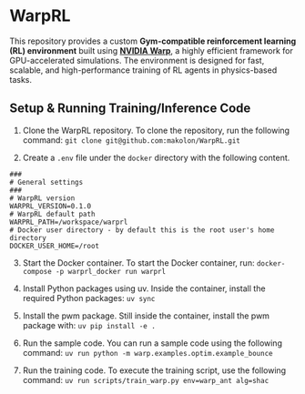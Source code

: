 # WarpRL
This repository provides a custom **Gym-compatible reinforcement learning (RL) environment** built using **[NVIDIA Warp](https://github.com/NVIDIA/warp)**, a highly efficient framework for GPU-accelerated simulations. The environment is designed for fast, scalable, and high-performance training of RL agents in physics-based tasks.

## Setup & Running Training/Inference Code
1. Clone the WarpRL repository.
To clone the repository, run the following command: ```git clone git@github.com:makolon/WarpRL.git```

2. Create a `.env` file under the `docker` directory with the following content.
```
###
# General settings
###
# WarpRL version
WARPRL_VERSION=0.1.0
# WarpRL default path
WARPRL_PATH=/workspace/warprl
# Docker user directory - by default this is the root user's home directory
DOCKER_USER_HOME=/root
```

3. Start the Docker container. To start the Docker container, run: ```docker-compose -p warprl_docker run warprl```

4. Install Python packages using uv. Inside the container, install the required Python packages: ```uv sync```

5. Install the pwm package. Still inside the container, install the pwm package with: ```uv pip install -e .```

6. Run the sample code.
You can run a sample code using the following command: ```uv run python -m warp.examples.optim.example_bounce```

7. Run the training code.
To execute the training script, use the following command: ```uv run scripts/train_warp.py env=warp_ant alg=shac```
